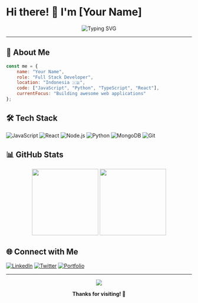 # Hi there! 👋 I'm [Your Name]

<div align="center">
  <img src="https://readme-typing-svg.herokuapp.com?font=Fira+Code&pause=1000&color=00D9FF&center=true&width=435&lines=Full+Stack+Developer;Problem+Solver;Code+Enthusiast" alt="Typing SVG" />
</div>

---

## 🚀 About Me

```javascript
const me = {
    name: "Your Name",
    role: "Full Stack Developer",
    location: "Indonesia 🇮🇩",
    code: ["JavaScript", "Python", "TypeScript", "React"],
    currentFocus: "Building awesome web applications"
};
```

## 🛠️ Tech Stack

![JavaScript](https://img.shields.io/badge/JavaScript-F7DF1E?style=for-the-badge&logo=javascript&logoColor=black)
![React](https://img.shields.io/badge/React-20232A?style=for-the-badge&logo=react&logoColor=61DAFB)
![Node.js](https://img.shields.io/badge/Node.js-43853D?style=for-the-badge&logo=node.js&logoColor=white)
![Python](https://img.shields.io/badge/Python-3776AB?style=for-the-badge&logo=python&logoColor=white)
![MongoDB](https://img.shields.io/badge/MongoDB-4EA94B?style=for-the-badge&logo=mongodb&logoColor=white)
![Git](https://img.shields.io/badge/Git-F05032?style=for-the-badge&logo=git&logoColor=white)

## 📊 GitHub Stats

<div align="center">
  <img height="180em" src="https://github-readme-stats.vercel.app/api?Xvoid-NH=Xvoid-NH&show_icons=true&theme=tokyonight&include_all_commits=true&count_private=true"/>
  <img height="180em" src="https://github-readme-stats.vercel.app/api/top-langs/?Xvoid-NH=Xvoid-NH&layout=compact&langs_count=6&theme=tokyonight"/>
</div>

## 🌐 Connect with Me

[![LinkedIn](https://img.shields.io/badge/LinkedIn-0077B5?style=for-the-badge&logo=linkedin&logoColor=white)](https://linkedin.com/in/yourprofile)
[![Twitter](https://img.shields.io/badge/Twitter-1DA1F2?style=for-the-badge&logo=twitter&logoColor=white)](https://twitter.com/yourhandle)
[![Portfolio](https://img.shields.io/badge/Portfolio-000000?style=for-the-badge&logo=About.me&logoColor=white)](https://yourwebsite.com)

---

<div align="center">
  <img src="https://komarev.com/ghpvc/?username=username&color=blueviolet&style=flat-square&label=Profile+Views" />
  
  **Thanks for visiting! 🚀**
</div>
